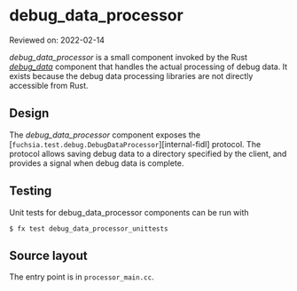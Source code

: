 # debug_data_processor

Reviewed on: 2022-02-14

*debug_data_processor* is a small component invoked by the Rust
[*debug_data*][debug-data] component that handles the actual processing of debug data. It
exists because the debug data processing libraries are not directly accessible
from Rust.

## Design

The *debug_data_processor* component exposes the
[`fuchsia.test.debug.DebugDataProcessor`][internal-fidl] protocol. The
protocol allows saving debug data to a directory specified by the client, and
provides a signal when debug data is complete.

## Testing

Unit tests for debug_data_processor components can be run with

```
$ fx test debug_data_processor_unittests
```

## Source layout

The entry point is in `processor_main.cc`.

[debug-data]: /src/sys/test_manager/debug_data
[debug-fidl]: /src/sys/test_manager/fidl/fuchsia.test.debug

